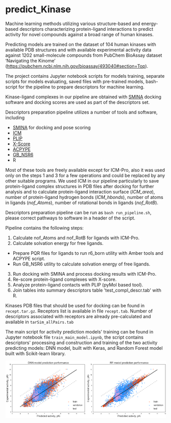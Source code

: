 # predict_Kinase

Machine learning methods utilizing various structure-based and energy-based descriptors characterizing protein-ligand interactions to predict activity for novel compounds against a broad range of human kinases.

Predicting models are trained on the dataset of 104 human kinases with available PDB structures and with available experimental activity data against 1202 small-molecule compounds from PubChem BioAssay dataset ‘Navigating the Kinome’ (<https://pubchem.ncbi.nlm.nih.gov/bioassay/493040#section=Top>). 

The project contains Jupyter notebook scripts for models training, separate scripts for models evaluating, saved files with pre-trained models, bash-script for the pipeline to prepare descriptors for machine learning.

Kinase-ligand complexes in our pipeline are obtained with [SMINA](<https://sourceforge.net/projects/smina/>) docking software and docking scores are used as part of the descriptors set.

Descriptors preparation pipeline utilizes a number of tools and software, including
  - [SMINA](<https://sourceforge.net/projects/smina/>) for docking and pose scoring
  - [ICM](<http://www.molsoft.com/icm_pro.html>)
  - [PLIP](<https://github.com/ssalentin/plip>)
  - [X-Score](<http://sw16.im.med.umich.edu/software/xtool/>)
  - [ACPYPE](<https://github.com/t-/acpype/tree/dd608134cff5a5ff2b40288d9ccc37bad4d176e1>)
  - [GB_NSR6](<http://people.cs.vt.edu/onufriev/software.php>)
  - R

Most of these tools are freely available except for ICM-Pro, also it was used only on the steps 1 and 3 for a few operations and could be replaced by any other suitable programs. We used ICM in our pipeline particularly to save protein-ligand complex structures in PDB files after docking for further analysis and to calculate protein-ligand interaction surface (*ICM_area*), number of protein-ligand hydrogen bonds (*ICM_hbonds*), number of atoms in ligands (*nof_Atoms*), number of rotational bonds in ligands (*nof_RotB*).

Descriptors preparation pipeline can be run as `bash run_pipeline.sh`, please correct pathways to software in a header of the script.

Pipeline contains the following steps:

1. Calculate nof_Atoms and nof_RotB for ligands with ICM-Pro.
2. Calculate solvation energy for free ligands.
  - Prepare PQR files for ligands to run r6_born utility with Amber tools and ACPYPE script.
  - Run GB_NSR6 utility to calculate solvation energy of free ligands.
3. Run docking with SMINA and process docking results with ICM-Pro.
4. Re-score protein-ligand complexes with X-score.
5. Analyze protein-ligand contacts with PLIP (pyMol based tool).
6. Join tables into summary descriptors table 'test_compl_descr.tab' with R.

Kinases PDB files that should be used for docking can be found in `recept.tar.gz`. Receptors list is available in file `recept.tab`. Number of descriptors associated with receptors are already pre-calculated and available in `tarSim_allPairs.tab`

The main script for activity prediction models' training can be found in Jupyter notebook file `train_main_model.ipynb`, the script contains descriptors' processing and construction and training of the two activity predicting models: DNN model, built with Keras, and Random Forest model built with Scikit-learn library.

![figure 1](preformance.png)

